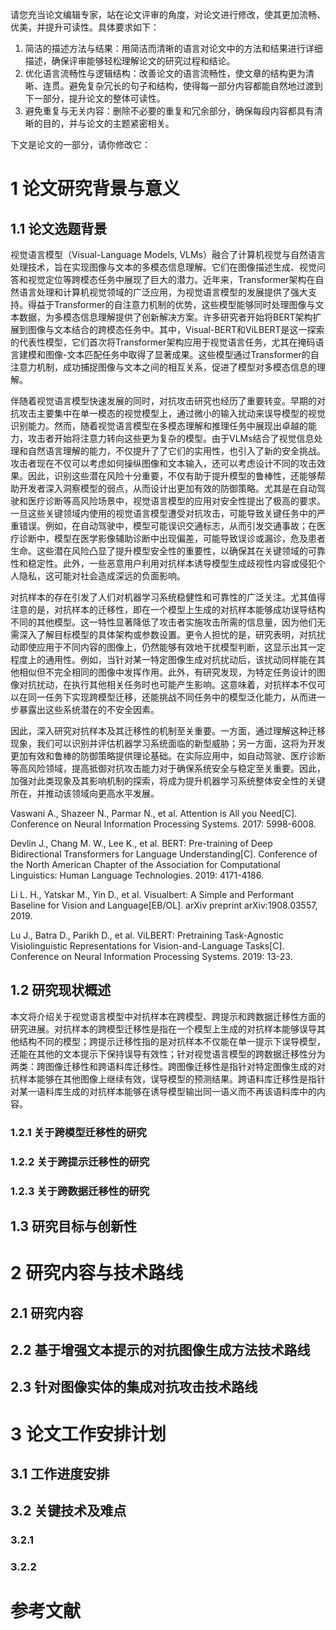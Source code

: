 请您充当论文编辑专家，站在论文评审的角度，对论文进行修改，使其更加流畅、优美，并提升可读性。具体要求如下：

1. 简洁的描述方法与结果：用简洁而清晰的语言对论文中的方法和结果进行详细描述，确保评审能够轻松理解论文的研究过程和结论。
2. 优化语言流畅性与逻辑结构：改善论文的语言流畅性，使文章的结构更为清晰、连贯。避免复杂冗长的句子和结构，使得每一部分内容都能自然地过渡到下一部分，提升论文的整体可读性。
3. 避免重复与无关内容：删除不必要的重复和冗余部分，确保每段内容都具有清晰的目的，并与论文的主题紧密相关。

下文是论文的一部分，请你修改它：

# 1 论文研究背景与意义

## 1.1 论文选题背景

视觉语言模型（Visual-Language Models, VLMs）融合了计算机视觉与自然语言处理技术，旨在实现图像与文本的多模态信息理解。它们在图像描述生成、视觉问答和视觉定位等跨模态任务中展现了巨大的潜力。近年来，Transformer架构在自然语言处理和计算机视觉领域的广泛应用，为视觉语言模型的发展提供了强大支持。得益于Transformer的自注意力机制的优势，这些模型能够同时处理图像与文本数据，为多模态信息理解提供了创新解决方案。许多研究者开始将BERT架构扩展到图像与文本结合的跨模态任务中。其中，Visual-BERT和ViLBERT是这一探索的代表性模型，它们首次将Transformer架构应用于视觉语言任务，尤其在掩码语言建模和图像-文本匹配任务中取得了显著成果。这些模型通过Transformer的自注意力机制，成功捕捉图像与文本之间的相互关系，促进了模型对多模态信息的理解。

伴随着视觉语言模型快速发展的同时，对抗攻击研究也经历了重要转变。早期的对抗攻击主要集中在单一模态的视觉模型上，通过微小的输入扰动来误导模型的视觉识别能力。然而，随着视觉语言模型在多模态理解和推理任务中展现出卓越的能力，攻击者开始将注意力转向这些更为复杂的模型。由于VLMs结合了视觉信息处理和自然语言理解的能力，不仅提升了了它们的实用性，也引入了新的安全挑战。攻击者现在不仅可以考虑如何操纵图像和文本输入，还可以考虑设计不同的攻击效果。因此，识别这些潜在风险十分重要，不仅有助于提升模型的鲁棒性，还能够帮助开发者深入洞察模型的弱点，从而设计出更加有效的防御策略。尤其是在自动驾驶和医疗诊断等高风险场景中，视觉语言模型的应用对安全性提出了极高的要求。一旦这些关键领域内使用的视觉语言模型遭受对抗攻击，可能导致关键任务中的严重错误。例如，在自动驾驶中，模型可能误识交通标志，从而引发交通事故；在医疗诊断中，模型在医学影像辅助诊断中出现偏差，可能导致误诊或漏诊，危及患者生命。这些潜在风险凸显了提升模型安全性的重要性，以确保其在关键领域的可靠性和稳定性。此外，一些恶意用户利用对抗样本诱导模型生成歧视性内容或侵犯个人隐私，这可能对社会造成深远的负面影响。

对抗样本的存在引发了人们对机器学习系统稳健性和可靠性的广泛关注。尤其值得注意的是，对抗样本的迁移性，即在一个模型上生成的对抗样本能够成功误导结构不同的其他模型。这一特性显著降低了攻击者实施攻击所需的信息量，因为他们无需深入了解目标模型的具体架构或参数设置。更令人担忧的是，研究表明，对抗扰动即使应用于不同内容的图像上，仍然能够有效地干扰模型判断，这显示出其一定程度上的通用性。例如，当针对某一特定图像生成对抗扰动后，该扰动同样能在其他相似但不完全相同的图像中发挥作用。此外，有研究发现，为特定任务设计的图像对抗扰动，在执行其他相关任务时也可能产生影响。这意味着，对抗样本不仅可以在同一任务下实现跨模型迁移，还能挑战不同任务中的模型泛化能力，从而进一步暴露出这些系统潜在的不安全因素。

因此，深入研究对抗样本及其迁移性的机制至关重要。一方面，通过理解这种迁移现象，我们可以识别并评估机器学习系统面临的新型威胁；另一方面，这将为开发更加有效和鲁棒的防御策略提供理论基础。在实际应用中，如自动驾驶、医疗诊断等高风险领域，提高抵御对抗攻击能力对于确保系统安全与稳定至关重要。因此，加强对此类现象及其影响机制的探索，将成为提升机器学习系统整体安全性的关键所在，并推动该领域向更高水平发展。

Vaswani A., Shazeer N., Parmar N., et al. Attention is All you Need[C]. Conference on Neural Information Processing Systems. 2017: 5998-6008.

Devlin J., Chang M. W., Lee K., et al. BERT: Pre-training of Deep Bidirectional Transformers for Language Understanding[C]. Conference of the North American Chapter of the Association for Computational Linguistics: Human Language Technologies. 2019: 4171-4186.

Li L. H., Yatskar M., Yin D., et al. Visualbert: A Simple and Performant Baseline for Vision and Language[EB/OL]. arXiv preprint arXiv:1908.03557, 2019.

Lu J., Batra D., Parikh D., et al. ViLBERT: Pretraining Task-Agnostic Visiolinguistic Representations for Vision-and-Language Tasks[C]. Conference on Neural Information Processing Systems. 2019: 13-23.

## 1.2 研究现状概述

本文将介绍关于视觉语言模型中对抗样本在跨模型、跨提示和跨数据迁移性方面的研究进展。对抗样本的跨模型迁移性是指在一个模型上生成的对抗样本能够误导其他结构不同的模型；跨提示迁移性指的是对抗样本不仅能在单一提示下误导模型，还能在其他的文本提示下保持误导有效性；针对视觉语言模型的跨数据迁移性分为两类：跨图像迁移性和跨语料库迁移性。跨图像迁移性是指针对特定图像生成的对抗样本能够在其他图像上继续有效，误导模型的预测结果。跨语料库迁移性是指针对某一语料库生成的对抗样本能够在诱导模型输出同一语义而不再该语料库中的内容。

### 1.2.1 关于跨模型迁移性的研究



### 1.2.2 关于跨提示迁移性的研究



### 1.2.3 关于跨数据迁移性的研究



## 1.3 研究目标与创新性



# 2 研究内容与技术路线

## 2.1 研究内容

## 2.2 基于增强文本提示的对抗图像生成方法技术路线

## 2.3 针对图像实体的集成对抗攻击技术路线

# 3 论文工作安排计划

## 3.1 工作进度安排

## 3.2 关键技术及难点

### 3.2.1 

### 3.2.2 

# 参考文献